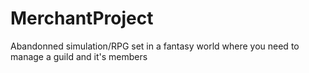 # MerchantProject
Abandonned simulation/RPG set in a fantasy world where you need to manage a guild and it's members
